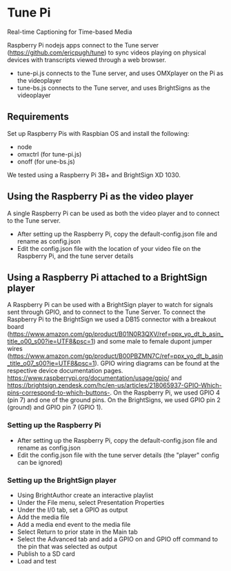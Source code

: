 # Tune Pi
Real-time Captioning for Time-based Media

Raspberry Pi nodejs apps connect to the Tune server (https://github.com/ericpugh/tune) to sync videos playing on physical devices with transcripts viewed through a web browser.

- tune-pi.js connects to the Tune server, and uses OMXplayer on the Pi as the videoplayer
- tune-bs.js connects to the Tune server, and uses BrightSigns as the videoplayer

## Requirements

Set up Raspberry Pis with Raspbian OS and install the following:
- node
- omxctrl (for tune-pi.js)
- onoff (for une-bs.js)

We tested using a Raspberry Pi 3B+ and BrightSign XD 1030.

## Using the Raspberry Pi as the video player
A single Raspberry Pi can be used as both the video player and to connect to the Tune server.

- After setting up the Raspberry Pi, copy the default-config.json file and rename as config.json
- Edit the config.json file with the location of your video file on the Raspberry Pi, and the tune server details

## Using a Raspberry Pi attached to a BrightSign player
A Raspberry Pi can be used with a BrightSign player to watch for signals sent through GPIO, and to connect to the Tune Server. To connect the Raspberry Pi to the BrightSign we used a DB15 connector with a breakout board (https://www.amazon.com/gp/product/B01N0R3QXV/ref=ppx_yo_dt_b_asin_title_o00_s00?ie=UTF8&psc=1) and some male to female dupont jumper wires (https://www.amazon.com/gp/product/B00PBZMN7C/ref=ppx_yo_dt_b_asin_title_o07_s00?ie=UTF8&psc=1). GPIO wiring diagrams can be found at the respective device documentation pages. https://www.raspberrypi.org/documentation/usage/gpio/ and https://brightsign.zendesk.com/hc/en-us/articles/218065937-GPIO-Which-pins-correspond-to-which-buttons-. On the Raspberry Pi, we used GPIO 4 (pin 7) and one of the ground pins. On the BrightSigns, we used GPIO pin 2 (ground) and GPIO pin 7 (GPIO 1).

### Setting up the Raspberry Pi
- After setting up the Raspberry Pi, copy the default-config.json file and rename as config.json
- Edit the config.json file with the tune server details (the "player" config can be ignored)

### Setting up the BrightSign player
- Using BrightAuthor create an interactive playlist
- Under the File menu, select Presentation Properties
- Under the I/0 tab, set a GPIO as output
- Add the media file
- Add a media end event to the media file
- Select Return to prior state in the Main tab
- Select the Advanced tab and add a GPIO on and GPIO off command to the pin that was selected as output
- Publish to a SD card
- Load and test
